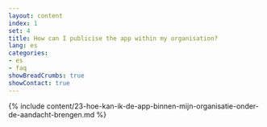 ```yaml
---
layout: content
index: 1
set: 4
title: How can I publicise the app within my organisation?
lang: es
categories:
- es
- faq
showBreadCrumbs: true
showContact: true
---
```

{% include content/23-hoe-kan-ik-de-app-binnen-mijn-organisatie-onder-de-aandacht-brengen.md %}
